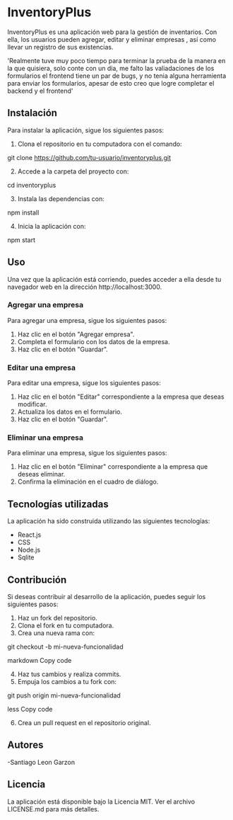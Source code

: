 # InventoryPlus

InventoryPlus es una aplicación web para la gestión de inventarios. Con ella, los usuarios pueden agregar, editar y eliminar empresas , así como llevar un registro de sus existencias.

'Realmente tuve muy poco tiempo para terminar la prueba de la manera en la que quisiera, solo conte con un dia, me falto las valiadaciones de los formularios el frontend tiene un par de bugs, y no tenia alguna herramienta para enviar los formularios, apesar de esto creo que logre completar el backend y el frontend'

## Instalación

Para instalar la aplicación, sigue los siguientes pasos:

1. Clona el repositorio en tu computadora con el comando:

git clone https://github.com/tu-usuario/inventoryplus.git



2. Accede a la carpeta del proyecto con:

cd inventoryplus



3. Instala las dependencias con:

npm install



4. Inicia la aplicación con:

npm start



## Uso

Una vez que la aplicación está corriendo, puedes acceder a ella desde tu navegador web en la dirección http://localhost:3000.

### Agregar una empresa

Para agregar una empresa, sigue los siguientes pasos:

1. Haz clic en el botón "Agregar empresa".
2. Completa el formulario con los datos de la empresa.
3. Haz clic en el botón "Guardar".

### Editar una empresa

Para editar una empresa, sigue los siguientes pasos:

1. Haz clic en el botón "Editar" correspondiente a la empresa que deseas modificar.
2. Actualiza los datos en el formulario.
3. Haz clic en el botón "Guardar".

### Eliminar una empresa

Para eliminar una empresa, sigue los siguientes pasos:

1. Haz clic en el botón "Eliminar" correspondiente a la empresa que deseas eliminar.
2. Confirma la eliminación en el cuadro de diálogo.

## Tecnologías utilizadas

La aplicación ha sido construida utilizando las siguientes tecnologías:

- React.js
- CSS
- Node.js
- Sqlite

## Contribución

Si deseas contribuir al desarrollo de la aplicación, puedes seguir los siguientes pasos:

1. Haz un fork del repositorio.
2. Clona el fork en tu computadora.
3. Crea una nueva rama con:

git checkout -b mi-nueva-funcionalidad

markdown
Copy code

4. Haz tus cambios y realiza commits.
5. Empuja los cambios a tu fork con:

git push origin mi-nueva-funcionalidad

less
Copy code

6. Crea un pull request en el repositorio original.

## Autores

-Santiago Leon Garzon 


## Licencia

La aplicación está disponible bajo la Licencia MIT. Ver el archivo LICENSE.md para más detalles.
